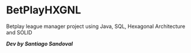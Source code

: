 # BetPlayHXGNL

Betplay league manager project using Java, SQL, Hexagonal Architecture and SOLID 

***Dev by Santiago Sandoval***